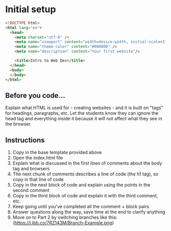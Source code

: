# Initial setup

```html
<!DOCTYPE html>
<html lang="en">
  <head>
    <meta charset="utf-8" />
    <meta name="viewport" content="width=device-width, initial-scale=1" />
    <meta name="theme-color" content="#000000" />
    <meta name="description" content="Your first website"/>

    <title>Intro to Web Dev</title>
  </head>
  <body>
  </body>
</html>
```

## Before you code...
Explain what HTML is used for - creating websites - and it is built on "tags" for headings, paragraphs, etc.
Let the students know they can ignore the head tag and everything inside it because it will not affect what they see in the browser.

## Instructions
1. Copy in the base template provided above
2. Open the index.html file
3. Explain what is discussed in the first lines of comments about the body tag and browsers
4. The next chunk of comments describes a line of code (the h1 tag), so copy in that line of code
5. Copy in the next block of code and explain using the points in the second comment
6. Copy in the third block of code and explain it with the third comment, etc.
7. Keep going until you've completed all the comment + block pairs
8. Answer questions along the way, save time at the end to clarify anything
9. Move on to Part 2 by switching branches like this:
    (https://i.ibb.co/7RZ143M/Branch-Example.png)